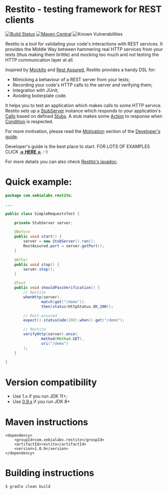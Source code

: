 # Restito - testing framework for REST clients
[![Build Status](https://circleci.com/gh/mkotsur/restito.svg?&style=shield&circle-token=2cd0c54c357ba4e7962777c4fde462c86a1aa194)](https://circleci.com/gh/mkotsur/restito)
[![Maven Central](https://img.shields.io/maven-central/v/com.xebialabs.restito/restito.svg)](http://search.maven.org/#search%7Cga%7C1%7Cg%3A%22com.xebialabs.restito%22)
![Known Vulnerabilities](https://snyk.io/test/github/mkotsur/restito/badge.svg)

Restito is a tool for validating your code's interactions with REST services. It provides the Middle Way between hammering real HTTP services from your tests (thus making them brittle) and mocking too much and not testing the HTTP communication layer at all.     

Inspired by [Mockito](http://code.google.com/p/mockito/) and [Rest Assured](https://github.com/rest-assured/rest-assured), Restito provides a handy DSL for:
* Mimicking a behaviour of a REST server from your tests;
* Recording your code's HTTP calls to the server and verifying them;
* Integration with JUnit;
* Avoiding boilerplate code.

It helps you to test an application which makes calls to some HTTP service. Restito sets up a [StubServer](http://mkotsur.github.io/restito/javadoc/current/com/xebialabs/restito/server/StubServer.html) instance which responds to your application's [Calls](http://mkotsur.github.io/restito/javadoc/current/com/xebialabs/restito/semantics/Call.html) based on defined [Stubs](http://mkotsur.github.io/restito/javadoc/current/com/xebialabs/restito/semantics/Stub.html). A stub makes some [Action](http://mkotsur.github.io/restito/javadoc/current/com/xebialabs/restito/semantics/Action.html) to response when [Condition](http://mkotsur.github.io/restito/javadoc/current/com/xebialabs/restito/semantics/Condition.html) is respected.

For more motivation, please read the [Motivation](https://github.com/mkotsur/restito/blob/master/guide.md#motivation) section of the [Developer's guide](https://github.com/mkotsur/restito/blob/master/guide.md).

Developer's guide is the best place to start. FOR LOTS OF EXAMPLES CLICK [**-> HERE <-**](https://github.com/mkotsur/restito/blob/master/guide.md) :-)

For more details you can also check [Restito's javadoc](http://mkotsur.github.io/restito/javadoc/current/).

# Quick example:

```java
package com.xebialabs.restito;

...

public class SimpleRequestsTest {

    private StubServer server;

    @Before
    public void start() {
        server = new StubServer().run();
        RestAssured.port = server.getPort();
    }

    @After
    public void stop() {
        server.stop();
    }

    @Test
    public void shouldPassVerification() {
        // Restito
        whenHttp(server).
                match(get("/demo")).
                then(status(HttpStatus.OK_200));

        // Rest-assured
        expect().statusCode(200).when().get("/demo");

        // Restito
        verifyHttp(server).once(
                method(Method.GET),
                uri("/demo")
        );
    }

}
```

# Version compatibility

* Use 1.x if you run JDK 11+;
* Use [0.9.x](https://github.com/mkotsur/restito/tree/0.9.x) if you run JDK 8+

# Maven instructions

```
<dependency>
    <groupId>com.xebialabs.restito</groupId>
    <artifactId>restito</artifactId>
    <version>1.0.0</version>
</dependency>
```


# Building instructions

```
$ gradle clean build
```
